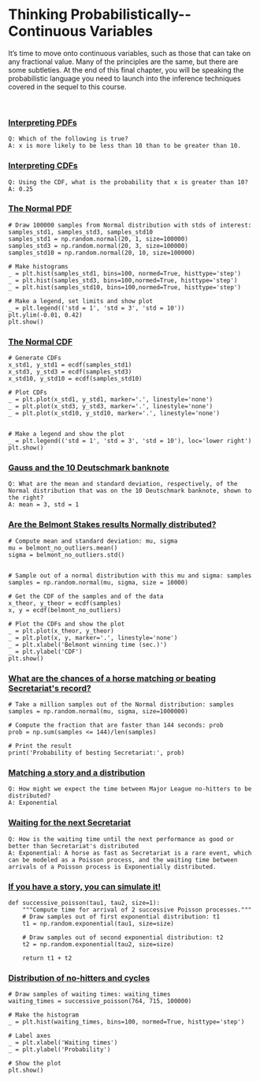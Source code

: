 # Thinking Probabilistically-- Continuous Variables

It’s time to move onto continuous variables, such as those that can take on any fractional value. Many of the principles are the same, but there are some subtleties. At the end of this final chapter, you will be speaking the probabilistic language you need to launch into the inference techniques covered in the sequel to this course.

<br>

### [Interpreting PDFs](https://campus.datacamp.com/courses/statistical-thinking-in-python-part-1/thinking-probabilistically-continuous-variables?ex=2)

```
Q: Which of the following is true?
A: x is more likely to be less than 10 than to be greater than 10.
```

### [Interpreting CDFs](https://campus.datacamp.com/courses/statistical-thinking-in-python-part-1/thinking-probabilistically-continuous-variables?ex=3)

```
Q: Using the CDF, what is the probability that x is greater than 10?
A: 0.25
```

### [The Normal PDF](https://campus.datacamp.com/courses/statistical-thinking-in-python-part-1/thinking-probabilistically-continuous-variables?ex=5)

```
# Draw 100000 samples from Normal distribution with stds of interest: samples_std1, samples_std3, samples_std10
samples_std1 = np.random.normal(20, 1, size=100000)
samples_std3 = np.random.normal(20, 3, size=100000)
samples_std10 = np.random.normal(20, 10, size=100000)

# Make histograms
_ = plt.hist(samples_std1, bins=100, normed=True, histtype='step')
_ = plt.hist(samples_std3, bins=100,normed=True, histtype='step')
_ = plt.hist(samples_std10, bins=100,normed=True, histtype='step')

# Make a legend, set limits and show plot
_ = plt.legend(('std = 1', 'std = 3', 'std = 10'))
plt.ylim(-0.01, 0.42)
plt.show()
```

### [The Normal CDF](https://campus.datacamp.com/courses/statistical-thinking-in-python-part-1/thinking-probabilistically-continuous-variables?ex=6)

```
# Generate CDFs
x_std1, y_std1 = ecdf(samples_std1)
x_std3, y_std3 = ecdf(samples_std3)
x_std10, y_std10 = ecdf(samples_std10)

# Plot CDFs
_ = plt.plot(x_std1, y_std1, marker='.', linestyle='none')
_ = plt.plot(x_std3, y_std3, marker='.', linestyle='none')
_ = plt.plot(x_std10, y_std10, marker='.', linestyle='none')


# Make a legend and show the plot
_ = plt.legend(('std = 1', 'std = 3', 'std = 10'), loc='lower right')
plt.show()
```

### [Gauss and the 10 Deutschmark banknote](https://campus.datacamp.com/courses/statistical-thinking-in-python-part-1/thinking-probabilistically-continuous-variables?ex=8)

```
Q: What are the mean and standard deviation, respectively, of the Normal distribution that was on the 10 Deutschmark banknote, shown to the right?
A: mean = 3, std = 1
```

### [Are the Belmont Stakes results Normally distributed?](https://campus.datacamp.com/courses/statistical-thinking-in-python-part-1/thinking-probabilistically-continuous-variables?ex=9)

```
# Compute mean and standard deviation: mu, sigma
mu = belmont_no_outliers.mean()
sigma = belmont_no_outliers.std()


# Sample out of a normal distribution with this mu and sigma: samples
samples = np.random.normal(mu, sigma, size = 10000)

# Get the CDF of the samples and of the data
x_theor, y_theor = ecdf(samples)
x, y = ecdf(belmont_no_outliers)

# Plot the CDFs and show the plot
_ = plt.plot(x_theor, y_theor)
_ = plt.plot(x, y, marker='.', linestyle='none')
_ = plt.xlabel('Belmont winning time (sec.)')
_ = plt.ylabel('CDF')
plt.show()
```

### [What are the chances of a horse matching or beating Secretariat's record?](https://campus.datacamp.com/courses/statistical-thinking-in-python-part-1/thinking-probabilistically-continuous-variables?ex=10)

```
# Take a million samples out of the Normal distribution: samples
samples = np.random.normal(mu, sigma, size=1000000)

# Compute the fraction that are faster than 144 seconds: prob
prob = np.sum(samples <= 144)/len(samples)

# Print the result
print('Probability of besting Secretariat:', prob)
```

### [Matching a story and a distribution](https://campus.datacamp.com/courses/statistical-thinking-in-python-part-1/thinking-probabilistically-continuous-variables?ex=12)

```
Q: How might we expect the time between Major League no-hitters to be distributed?
A: Exponential
```

### [Waiting for the next Secretariat](https://campus.datacamp.com/courses/statistical-thinking-in-python-part-1/thinking-probabilistically-continuous-variables?ex=13)

```
Q: How is the waiting time until the next performance as good or better than Secretariat's distributed
A: Exponential: A horse as fast as Secretariat is a rare event, which can be modeled as a Poisson process, and the waiting time between arrivals of a Poisson process is Exponentially distributed.
```

### [If you have a story, you can simulate it!](https://campus.datacamp.com/courses/statistical-thinking-in-python-part-1/thinking-probabilistically-continuous-variables?ex=14)

```
def successive_poisson(tau1, tau2, size=1):
    """Compute time for arrival of 2 successive Poisson processes."""
    # Draw samples out of first exponential distribution: t1
    t1 = np.random.exponential(tau1, size=size)

    # Draw samples out of second exponential distribution: t2
    t2 = np.random.exponential(tau2, size=size)

    return t1 + t2
```

### [Distribution of no-hitters and cycles](https://campus.datacamp.com/courses/statistical-thinking-in-python-part-1/thinking-probabilistically-continuous-variables?ex=15)

```
# Draw samples of waiting times: waiting_times
waiting_times = successive_poisson(764, 715, 100000)

# Make the histogram
_ = plt.hist(waiting_times, bins=100, normed=True, histtype='step')

# Label axes
_ = plt.xlabel('Waiting times')
_ = plt.ylabel('Probability')

# Show the plot
plt.show()
```